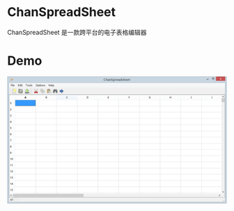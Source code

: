 # ChanSpreadSheet

ChanSpreadSheet 是一款跨平台的电子表格编辑器

# Demo

![image](https://github.com/ChanJLee/ChanSpreadSheet/raw/master/ChanSpreadsheet/demo.png)